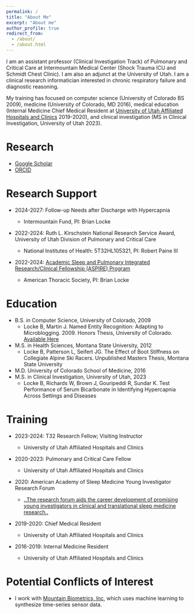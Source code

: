 ```yaml
---
permalink: /
title: "About Me"
excerpt: "About me"
author_profile: true
redirect_from:
  - /about/
  - /about.html
---
```

 
I am an assistant professor (Clinical Investigation Track) of Pulmonary and Critical Care at Intermountain Medical Center (Shock Trauma ICU and Schmidt Chest Clinic). I am also an adjunct at the University of Utah. I am a clinical research informatician interested in chronic respiratory failure and diagnostic reasoning. 

My training has focused on computer science (University of Colorado BS 2009), medicine (University of Colorado, MD 2016), medical education (Internal Medicine Chief Medical Resident at [University of Utah Affiliated Hospitals and Clinics](https://medicine.utah.edu/internalmedicine/residency/) 2019-2020), and clinical investigation (MS in Clinical Investigation, University of Utah 2023).

Research
======
* [Google Scholar](https://scholar.google.com/citations?user=O1nydc8AAAAJ&hl=en)
* [ORCID](https://orcid.org/0000-0002-3588-5238)

Research Support
======

* 2024-2027:  Follow-up Needs after Discharge with Hypercapnia 
  * Intermountain Fund, PI: Brian Locke

* 2022-2024:  Ruth L. Kirschstein National Research Service Award, University of Utah Division of Pulmonary and Critical Care
  * National Institutes of Health: 5T32HL105321, PI: Robert Paine III

* 2022-2024: [Academic Sleep and Pulmonary Integrated Research/Clinical Fellowship (ASPIRE) Program](https://www.aspirefellowship.com/2022-2023)
  * American Thoracic Society, PI: Brian Locke

Education
======
* B.S. in Computer Science, University of Colorado, 2009
  * Locke B, Martin J. Named Entity Recognition: Adapting to Microblogging. 2009. Honors Thesis, University of Colorado. [Available Here](http://scholar.colorado.edu/csci_ugrad/29/)
* M.S. in Health Sciences, Montana State University, 2012
  * Locke B, Patterson L, Seifert JG. The Effect of Boot Stiffness on Collegiate Alpine Ski Racers. Unpublished Masters Thesis, Montana State University
* M.D. University of Colorado School of Medicine, 2016
* M.S. in Clinical Investigation, University of Utah, 2023
  * Locke B, Richards W, Brown J, Gouripeddi R, Sundar K. Test Performance of Serum Bicarbonate in Identifying Hypercapnia Across Settings and Diseases 

Training
======
* 2023-2024: T32 Research Fellow; Visiting Instructor
  * University of Utah Affiliated Hospitals and Clinics

* 2020-2023: Pulmonary and Critical Care Fellow
  * University of Utah Affiliated Hospitals and Clinics

* 2020: American Academy of Sleep Medicine Young Investigator Research Forum
  * [..The research forum aids the career development of promising young investigators in clinical and translational sleep medicine research..](https://aasm.org/professional-development/young-investigators-research-forum/)

* 2019-2020: Chief Medical Resident
  * University of Utah Affiliated Hospitals and Clinics

* 2016-2019: Internal Medicine Resident
  * University of Utah Affiliated Hospitals and Clinics

Potential Conflicts of Interest
======
* I work with [Mountain Biometrics, Inc](https://www.mountainbiometrics.com/), which uses machine learning to synthesize time-series sensor data. 